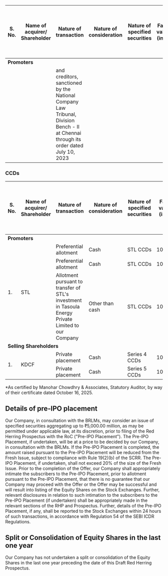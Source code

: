 <table><thead><tr><th>S. No.</th><th>Name of acquirer/ Shareholder</th><th>Nature of transaction</th><th>Nature of consideration</th><th>Nature of specified securities</th><th>Face value (in ₹)</th><th>Date of acquisition of the specified securities</th><th>Number of the specified securities acquired</th><th>Acquisition price per specified security* (in ₹)</th><th>Percentage of pre-Offer share capital on a fully diluted basis (in %)</th></tr></thead><tbody><tr><td colspan="10"><strong>Promoters</strong></td></tr><tr><td></td><td></td><td>and creditors, sanctioned by the National Company Law Tribunal, Division Bench - II at Chennai through its order dated July 10, 2023</td><td></td><td></td><td></td><td></td><td></td><td></td><td></td></tr></tbody></table>

### CCDs

<table><thead><tr><th>S. No.</th><th>Name of acquirer/ Shareholder</th><th>Nature of transaction</th><th>Nature of consideration</th><th>Nature of specified securities</th><th>Face value (in ₹)</th><th>Date of acquisition of the specified securities</th><th>Number of the specified securities acquired</th><th>Acquisition price per specified security* (in ₹)</th><th>Percentage of pre-Offer share capital on a fully diluted basis (in %)</th></tr></thead><tbody><tr><td colspan="10"><strong>Promoters</strong></td></tr><tr><td rowspan="3">1.</td><td rowspan="3">STL</td><td>Preferential allotment</td><td>Cash</td><td>STL CCDs</td><td>100.00</td><td>August 12, 2025</td><td>2,500,000</td><td>100.00</td><td>0.33</td></tr><tr><td>Preferential allotment</td><td>Cash</td><td>STL CCDs</td><td>100.00</td><td>April 24, 2023</td><td>10,000,000</td><td>100.00</td><td>1.34</td></tr><tr><td>Allotment pursuant to transfer of STL's investment in Tasoula Energy Private Limited to our Company</td><td>Other than cash</td><td>STL CCDs</td><td>100.00</td><td>October 27, 2022</td><td>2,250,000</td><td>Not applicable</td><td>0.30</td></tr><tr><td colspan="10"><strong>Selling Shareholders</strong></td></tr><tr><td rowspan="2">1.</td><td rowspan="2">KDCF</td><td>Private placement</td><td>Cash</td><td>Series 4 CCDs</td><td>100.00</td><td>August 30, 2023</td><td>48,000,000</td><td>100.00</td><td>4.32</td></tr><tr><td>Private placement</td><td>Cash</td><td>Series 5 CCDs</td><td>100.00</td><td>August 30, 2023</td><td>12,000,000</td><td>100.00</td><td>1.87</td></tr></tbody></table>

*As certified by Manohar Chowdhry & Associates, Statutory Auditor, by way of their certificate dated October 16, 2025.

## Details of pre-IPO placement

Our Company, in consultation with the BRLMs, may consider an issue of specified securities aggregating up to ₹5,000.00 million, as may be permitted under applicable law, at its discretion, prior to filing of the Red Herring Prospectus with the RoC ("Pre-IPO Placement"). The Pre-IPO Placement, if undertaken, will be at a price to be decided by our Company, in consultation with the BRLMs. If the Pre-IPO Placement is completed, the amount raised pursuant to the Pre-IPO Placement will be reduced from the Fresh Issue, subject to compliance with Rule 19(2)(b) of the SCRR. The Pre-IPO Placement, if undertaken, shall not exceed 20% of the size of the Fresh Issue. Prior to the completion of the Offer, our Company shall appropriately intimate the subscribers to the Pre-IPO Placement, prior to allotment pursuant to the Pre-IPO Placement, that there is no guarantee that our Company may proceed with the Offer or the Offer may be successful and will result into listing of the Equity Shares on the Stock Exchanges. Further, relevant disclosures in relation to such intimation to the subscribers to the Pre-IPO Placement (if undertaken) shall be appropriately made in the relevant sections of the RHP and Prospectus. Further, details of the Pre-IPO Placement, if any, shall be reported to the Stock Exchanges within 24 hours of such transactions, in accordance with Regulation 54 of the SEBI ICDR Regulations.

## Split or Consolidation of Equity Shares in the last one year

Our Company has not undertaken a split or consolidation of the Equity Shares in the last one year preceding the date of this Draft Red Herring Prospectus.